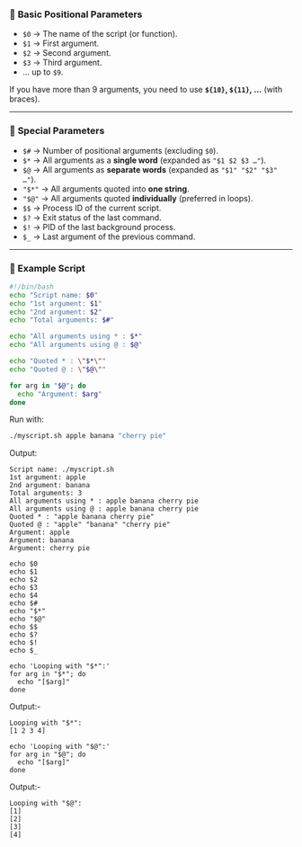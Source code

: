 
### 📌 **Basic Positional Parameters**

* `$0` → The name of the script (or function).
* `$1` → First argument.
* `$2` → Second argument.
* `$3` → Third argument.
* … up to `$9`.

If you have more than 9 arguments, you need to use **`${10}`, `${11}`, …** (with braces).

---

### 📌 **Special Parameters**

* `$#` → Number of positional arguments (excluding `$0`).
* `$*` → All arguments as a **single word** (expanded as `"$1 $2 $3 …"`).
* `$@` → All arguments as **separate words** (expanded as `"$1" "$2" "$3" …"`).
* `"$*"` → All arguments quoted into **one string**.
* `"$@"` → All arguments quoted **individually** (preferred in loops).
* `$$` → Process ID of the current script.
* `$?` → Exit status of the last command.
* `$!` → PID of the last background process.
* `$_` → Last argument of the previous command.

---

### 📌 Example Script

```bash
#!/bin/bash
echo "Script name: $0"
echo "1st argument: $1"
echo "2nd argument: $2"
echo "Total arguments: $#"

echo "All arguments using * : $*"
echo "All arguments using @ : $@"

echo "Quoted * : \"$*\""
echo "Quoted @ : \"$@\""

for arg in "$@"; do
  echo "Argument: $arg"
done
```

Run with:

```bash
./myscript.sh apple banana "cherry pie"
```

Output:

```
Script name: ./myscript.sh
1st argument: apple
2nd argument: banana
Total arguments: 3
All arguments using * : apple banana cherry pie
All arguments using @ : apple banana cherry pie
Quoted * : "apple banana cherry pie"
Quoted @ : "apple" "banana" "cherry pie"
Argument: apple
Argument: banana
Argument: cherry pie
```

```
echo $0
echo $1
echo $2
echo $3
echo $4
echo $#
echo "$*"
echo "$@"
echo $$
echo $?
echo $!
echo $_

```
```
echo 'Looping with "$*":'
for arg in "$*"; do
  echo "[$arg]"
done
```
Output:-
```
Looping with "$*":
[1 2 3 4]
```

```
echo 'Looping with "$@":'
for arg in "$@"; do
  echo "[$arg]"
done
```
Output:-
```
Looping with "$@":
[1]
[2]
[3]
[4]
```
